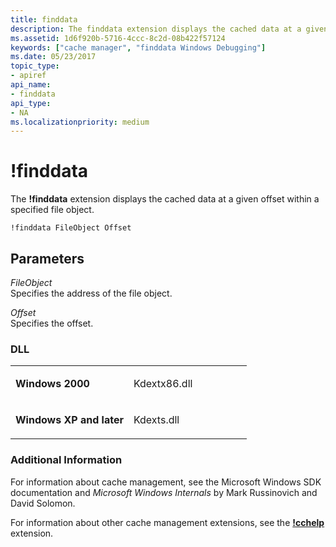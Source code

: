 ```yaml
---
title: finddata
description: The finddata extension displays the cached data at a given offset within a specified file object.
ms.assetid: 1d6f920b-5716-4ccc-8c2d-08b422f57124
keywords: ["cache manager", "finddata Windows Debugging"]
ms.date: 05/23/2017
topic_type:
- apiref
api_name:
- finddata
api_type:
- NA
ms.localizationpriority: medium
---
```


# !finddata


The **!finddata** extension displays the cached data at a given offset within a specified file object.

```dbgcmd
!finddata FileObject Offset
```

## <span id="Parameters"></span><span id="parameters"></span><span id="PARAMETERS"></span>Parameters


<span id="_______FileObject______"></span><span id="_______fileobject______"></span><span id="_______FILEOBJECT______"></span> *FileObject*   
Specifies the address of the file object.

<span id="_______Offset______"></span><span id="_______offset______"></span><span id="_______OFFSET______"></span> *Offset*   
Specifies the offset.

### <span id="DLL"></span><span id="dll"></span>DLL

<table>
<colgroup>
<col width="50%" />
<col width="50%" />
</colgroup>
<tbody>
<tr class="odd">
<td align="left"><p><strong>Windows 2000</strong></p></td>
<td align="left"><p>Kdextx86.dll</p></td>
</tr>
<tr class="even">
<td align="left"><p><strong>Windows XP and later</strong></p></td>
<td align="left"><p>Kdexts.dll</p></td>
</tr>
</tbody>
</table>

 

### <span id="Additional_Information"></span><span id="additional_information"></span><span id="ADDITIONAL_INFORMATION"></span>Additional Information

For information about cache management, see the Microsoft Windows SDK documentation and *Microsoft Windows Internals* by Mark Russinovich and David Solomon.

For information about other cache management extensions, see the [**!cchelp**](-cchelp.md) extension.

 

 





